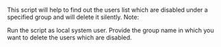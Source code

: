 This script will help to find out the users list which are disabled under a specified group and will delete it silently.
Note:

Run the script as local system user.
Provide the group name in which you want to delete the users which are disabled.